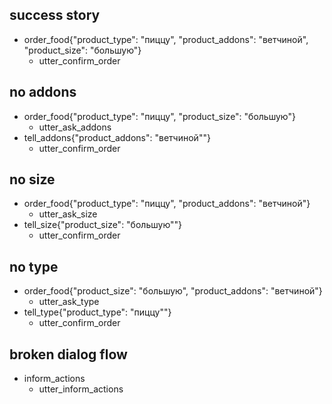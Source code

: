## success story
* order_food{"product_type": "пиццу", "product_addons": "ветчиной", "product_size": "большую"}
  - utter_confirm_order

## no addons
* order_food{"product_type": "пиццу", "product_size": "большую"}
  - utter_ask_addons
* tell_addons{"product_addons": "ветчиной""}
  - utter_confirm_order

## no size
* order_food{"product_type": "пиццу", "product_addons": "ветчиной"}
  - utter_ask_size
* tell_size{"product_size": "большую""}
  - utter_confirm_order

## no type
* order_food{"product_size": "большую", "product_addons": "ветчиной"}
  - utter_ask_type
* tell_type{"product_type": "пиццу""}
  - utter_confirm_order

## broken dialog flow
* inform_actions
  - utter_inform_actions
